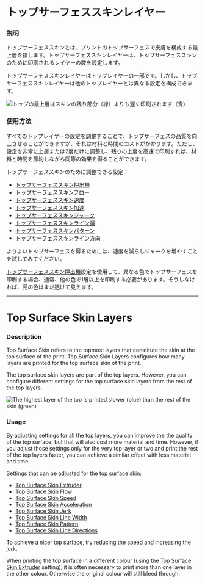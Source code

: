 トップサーフェススキンレイヤー
====
### **説明**
トップサーフェススキンとは、プリントのトップサーフェスで皮膚を構成する最上層を指します。トップサーフェススキンレイヤーは、トップサーフェススキンのために印刷されるレイヤーの数を設定します。

トップサーフェススキンレイヤーはトップレイヤーの一部です。しかし、トップサーフェススキンレイヤーは他のトップレイヤーとは異なる設定を構成できます。

![トップの最上層はスキンの残り部分（緑）よりも遅く印刷されます（青）](../images/roofing_layer_count.png)

### **使用方法**
すべてのトップレイヤーの設定を調整することで、トップサーフェスの品質を向上させることができますが、それは材料と時間のコストがかかります。ただし、設定を非常に上層または2層だけに調整し、残りの上層を高速で印刷すれば、材料と時間を節約しながら同等の効果を得ることができます。

トップサーフェススキンのために調整できる設定：
* [トップサーフェススキン押出機](roofing_extruder_nr.md)
* [トップサーフェススキンフロー](../material/roofing_material_flow.md)
* [トップサーフェススキン速度](../speed/speed_roofing.md)
* [トップサーフェススキン加速](../speed/acceleration_roofing.md)
* [トップサーフェススキンジャーク](../speed/jerk_roofing.md)
* [トップサーフェススキンライン幅](../experimental/roofing_line_width.md)
* [トップサーフェススキンパターン](../experimental/roofing_pattern.md)
* [トップサーフェススキンライン方向](../experimental/roofing_angles.md)

よりよいトップサーフェスを得るためには、速度を減らしジャークを増やすことを試してみてください。

[トップサーフェススキン押出機](roofing_extruder_nr.md)設定を使用して、異なる色でトップサーフェスを印刷する場合、通常、他の色で1層以上を印刷する必要があります。そうしなければ、元の色はまだ透けて見えます。

---

Top Surface Skin Layers
====
### **Description**
Top Surface Skin refers to the topmost layers that constitute the skin at the top surface of the print. Top Surface Skin Layers configures how many layers are printed for the top surface skin of the print.

The top surface skin layers are part of the top layers. However, you can configure different settings for the top surface skin layers from the rest of the top layers.

![The highest layer of the top is printed slower (blue) than the rest of the skin (green)](../images/roofing_layer_count.png)

### **Usage**
By adjusting settings for all the top layers, you can improve the the quality of the top surface, but that will also cost more material and time. However, if you adjust those settings only for the very top layer or two and print the rest of the top layers faster, you can achieve a similar effect with less material and time.

Settings that can be adjusted for the top surface skin:
* [Top Surface Skin Extruder](roofing_extruder_nr.md)
* [Top Surface Skin Flow](../material/roofing_material_flow.md)
* [Top Surface Skin Speed](../speed/speed_roofing.md)
* [Top Surface Skin Acceleration](../speed/acceleration_roofing.md)
* [Top Surface Skin Jerk](../speed/jerk_roofing.md)
* [Top Surface Skin Line Width](../experimental/roofing_line_width.md)
* [Top Surface Skin Pattern](../experimental/roofing_pattern.md)
* [Top Surface Skin Line Directions](../experimental/roofing_angles.md)

To achieve a nicer top surface, try reducing the speed and increasing the jerk.

When printing the top surface in a different colour (using the [Top Surface Skin Extruder](roofing_extruder_nr.md) setting), it is often necessary to print more than one layer in the other colour. Otherwise the original colour will still bleed through.